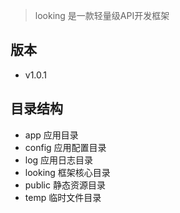 ﻿> looking 是一款轻量级API开发框架

## 版本
+ v1.0.1

## 目录结构
+ app           应用目录
+ config        应用配置目录
+ log           应用日志目录
+ looking       框架核心目录
+ public        静态资源目录
+ temp          临时文件目录
